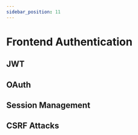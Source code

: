 ```yaml
---
sidebar_position: 11
---
```


# Frontend Authentication

## JWT

## OAuth

## Session Management

## CSRF Attacks
